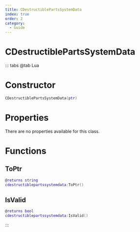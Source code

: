 ```yaml
---
title: CDestructiblePartsSystemData
index: true
order: 2
category:
  - Guide
---
```


# CDestructiblePartsSystemData

::: tabs
@tab Lua
# Constructor
```lua
CDestructiblePartsSystemData(ptr)
```
# Properties
There are no properties available for this class.
# Functions
## ToPtr
```lua
@returns string
cdestructiblepartssystemdata:ToPtr()
```
## IsValid
```lua
@returns bool
cdestructiblepartssystemdata:IsValid()
```

:::